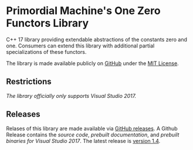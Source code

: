 # Primordial Machine's One Zero Functors Library
C++ 17 library providing extendable abstractions of the constants zero and one.
Consumers can extend this library with additional partial specializations of these functors.

The library is made available publicly on [GitHub](https://github.com/primordialmachine/one-zero-functors) under the [MIT License](https://github.com/primordialmachine/one-zero-functors/blob/master/LICENSE).

## Restrictions
*The library officially only supports Visual Studio 2017.*

## Releases
Relases of this library are made available via [GitHub releases](https://github.com/primordialmachine/one-zero-functors/releases/). A Github Release contains the *source code*, *prebuilt documentation*, and *prebuilt binaries for Visual Studio 2017*. The latest release is [version 1.4](https://github.com/primordialmachine/one-zero-functors/releases/latest).
